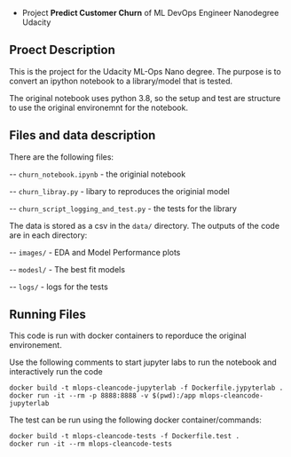 - Project **Predict Customer Churn** of ML DevOps Engineer Nanodegree Udacity

## Proect Description
This is the project for the Udacity ML-Ops Nano degree.  The purpose is to
convert an ipython notebook to a library/model that is tested.

The original notebook uses python 3.8, so the setup and test are structure to
use the original environemnt for the notebook.

## Files and data description
There are the following files:

-- `churn_notebook.ipynb` - the originial notebook

-- `churn_libray.py` - libary to reproduces the originial model

-- `churn_script_logging_and_test.py` - the tests for the library

The data is stored as a csv in the `data/` directory.   The outputs of the code
are in each directory:

-- `images/` - EDA and Model Performance plots

-- `modesl/` - The best fit models

-- `logs/` - logs for the tests


## Running Files
This code is run with docker containers to reporduce the original environement.

Use the following comments to start jupyter labs to run the notebook and
interactively run the code

```
docker build -t mlops-cleancode-jupyterlab -f Dockerfile.jypyterlab .
docker run -it --rm -p 8888:8888 -v $(pwd):/app mlops-cleancode-jupyterlab
```

The test can be run using the following docker container/commands:

```
docker build -t mlops-cleancode-tests -f Dockerfile.test .
docker run -it --rm mlops-cleancode-tests
```